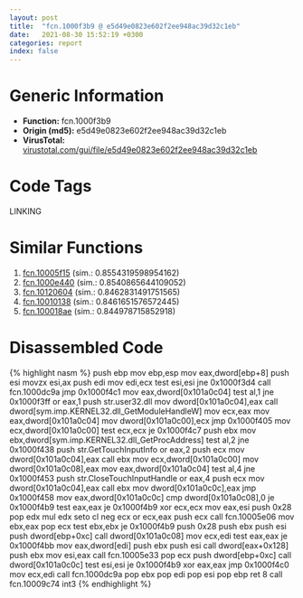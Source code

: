 ```yaml
---
layout: post
title:  "fcn.1000f3b9 @ e5d49e0823e602f2ee948ac39d32c1eb"
date:   2021-08-30 15:52:19 +0300
categories: report
index: false
---
```


# Generic Information
- **Function:** fcn.1000f3b9
- **Origin (md5):** e5d49e0823e602f2ee948ac39d32c1eb
- **VirusTotal:** [virustotal.com/gui/file/e5d49e0823e602f2ee948ac39d32c1eb][virustotal_ref]

# Code Tags
<span class="tag" id="LINKING">LINKING</span>


# Similar Functions

1. [fcn.10005f15][similar_1_ref] (sim.: 0.8554319598954162)
2. [fcn.1000e440][similar_2_ref] (sim.: 0.8540865644109052)
3. [fcn.10120604][similar_3_ref] (sim.: 0.8462831491751565)
4. [fcn.10010138][similar_4_ref] (sim.: 0.8461651576572445)
5. [fcn.100018ae][similar_5_ref] (sim.: 0.844978715852918)


# Disassembled Code

{% highlight nasm %}
push ebp
mov ebp,esp
mov eax,dword[ebp+8]
push esi
movzx esi,ax
push edi
mov edi,ecx
test esi,esi
jne 0x1000f3d4
call fcn.1000dc9a
jmp 0x1000f4c1
mov eax,dword[0x101a0c04]
test al,1
jne 0x1000f3ff
or eax,1
push str.user32.dll
mov dword[0x101a0c04],eax
call dword[sym.imp.KERNEL32.dll_GetModuleHandleW]
mov ecx,eax
mov eax,dword[0x101a0c04]
mov dword[0x101a0c00],ecx
jmp 0x1000f405
mov ecx,dword[0x101a0c00]
test ecx,ecx
je 0x1000f4c7
push ebx
mov ebx,dword[sym.imp.KERNEL32.dll_GetProcAddress]
test al,2
jne 0x1000f438
push str.GetTouchInputInfo
or eax,2
push ecx
mov dword[0x101a0c04],eax
call ebx
mov ecx,dword[0x101a0c00]
mov dword[0x101a0c08],eax
mov eax,dword[0x101a0c04]
test al,4
jne 0x1000f453
push str.CloseTouchInputHandle
or eax,4
push ecx
mov dword[0x101a0c04],eax
call ebx
mov dword[0x101a0c0c],eax
jmp 0x1000f458
mov eax,dword[0x101a0c0c]
cmp dword[0x101a0c08],0
je 0x1000f4b9
test eax,eax
je 0x1000f4b9
xor ecx,ecx
mov eax,esi
push 0x28
pop edx
mul edx
seto cl
neg ecx
or ecx,eax
push ecx
call fcn.10005e06
mov ebx,eax
pop ecx
test ebx,ebx
je 0x1000f4b9
push 0x28
push ebx
push esi
push dword[ebp+0xc]
call dword[0x101a0c08]
mov ecx,edi
test eax,eax
je 0x1000f4bb
mov eax,dword[edi]
push ebx
push esi
call dword[eax+0x128]
push ebx
mov esi,eax
call fcn.10005e33
pop ecx
push dword[ebp+0xc]
call dword[0x101a0c0c]
test esi,esi
je 0x1000f4b9
xor eax,eax
jmp 0x1000f4c0
mov ecx,edi
call fcn.1000dc9a
pop ebx
pop edi
pop esi
pop ebp
ret 8
call fcn.10009c74
int3 
{% endhighlight %}


[similar_1_ref]: /report/fcn.10005f15@dc3e2cdf680078d293de3e2d92ba613c
[similar_2_ref]: /report/fcn.1000e440@090dc3a8da6aa33c667b678303e4bdd6
[similar_3_ref]: /report/fcn.10120604@e5d49e0823e602f2ee948ac39d32c1eb
[similar_4_ref]: /report/fcn.10010138@e5d49e0823e602f2ee948ac39d32c1eb
[similar_5_ref]: /report/fcn.100018ae@090dc3a8da6aa33c667b678303e4bdd6
[virustotal_ref]: https://www.virustotal.com/gui/file/e5d49e0823e602f2ee948ac39d32c1eb